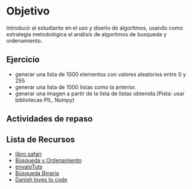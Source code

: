 # Objetivo

Introducir al estudiante en el uso y diseño de algoritmos,
usando como estrategía metodológica el análisis de algoritmos de busqueda y
ordenamiento.

## Ejercicio

+ generar una lista de 1000 elementos con valores aleatorios entre 0 y 255
+ generar una lista de 1000 listas como la anterior.
+ generar una imagen a partir de la lista de listas obtenida.(Pista: usar bibliotecas PIL, Numpy)


## Actividades de repaso

## Lista de Recursos

+ [libro safari](https://www.safaribooksonline.com/library/view/python-cookbook/0596001673/ch02.html)
+ [Búsqueda y Ordenamiento](http://www.w3resource.com/python-exercises/data-structures-and-algorithms/)
+ [envatoTuts](https://code.tutsplus.com/tutorials/sorting-and-searching-in-python--cms-25668)
+ [Búsqueda Binaria](http://interactivepython.org/runestone/static/pythonds/SortSearch/TheBinarySearch.html)
+ [Danish loves to code](http://danishmujeeb.com/blog/2014/01/basic-sorting-algorithms-implemented-in-python/)
